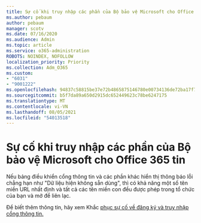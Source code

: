 ```yaml
---
title: Sự cố khi truy nhập các phần của Bộ bảo vệ Microsoft cho Office 365 tin
ms.author: pebaum
author: pebaum
manager: scotv
ms.date: 07/16/2020
ms.audience: Admin
ms.topic: article
ms.service: o365-administration
ROBOTS: NOINDEX, NOFOLLOW
localization_priority: Priority
ms.collection: Adm_O365
ms.custom:
- "6031"
- "9001222"
ms.openlocfilehash: 94837c58815be37e72b4865875146780e00734136de72ba17f758b704a6aa3a0
ms.sourcegitcommit: b5f7da89a650d2915dc652449623c78be6247175
ms.translationtype: MT
ms.contentlocale: vi-VN
ms.lasthandoff: 08/05/2021
ms.locfileid: "54013518"
---
```

# <a name="issues-accessing-sections-of-microsoft-defender-for-office-365-portal"></a>Sự cố khi truy nhập các phần của Bộ bảo vệ Microsoft cho Office 365 tin

Nếu bảng điều khiển cổng thông tin và các phần khác hiển thị thông báo lỗi chẳng hạn như "Dữ liệu hiện không sẵn dùng", thì có khả năng một số tên miền URL nhất định và tất cả các tên miền con đều được phép trong tổ chức của bạn và mở để liên lạc. 

Để biết thêm thông tin, hãy xem Khắc [phục sự cố về đăng ký và truy nhập cổng thông tin.](/windows/security/threat-protection/microsoft-defender-atp/troubleshoot-onboarding-error-messages#data-currently-isnt-available-on-some-sections-of-the-portal)